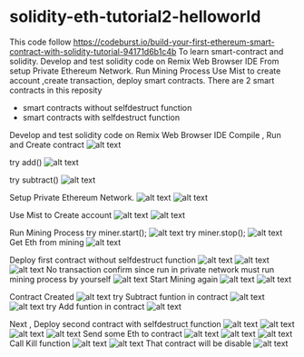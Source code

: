 # solidity-eth-tutorial2-helloworld
This code follow https://codeburst.io/build-your-first-ethereum-smart-contract-with-solidity-tutorial-94171d6b1c4b 
To learn smart-contract and solidity. 
Develop and test solidity code on Remix Web Browser IDE
From setup Private Ethereum Network.
Run Mining Process
Use Mist to create account ,create transaction, deploy smart contracts.
There are 2 smart contracts in this reposity
- smart contracts without selfdestruct function 
- smart contracts with selfdestruct function 

Develop and test solidity code on Remix Web Browser IDE
Compile , Run and Create contract
![alt text](https://s9.postimg.org/n2ziicqn3/Image_1.png)

try add()
![alt text](https://s9.postimg.org/5cxtxc07j/Image_2.png)

try subtract()
![alt text](https://s9.postimg.org/vy0csxklb/Image_3.png)

Setup Private Ethereum Network.
![alt text](https://s9.postimg.org/n2ziidli7/Image_4.png)
![alt text](https://s9.postimg.org/k8wd4y6hb/Image_5.png)


Use Mist to Create account
![alt text](https://s9.postimg.org/nsiauqtrj/Image_6.png)
![alt text](https://s9.postimg.org/m0pbzv59r/Image_7.png)

Run Mining Process
try miner.start();
![alt text](https://s9.postimg.org/difvvhgqn/Image_8.png)
try miner.stop();
![alt text](https://s9.postimg.org/bqmx0m7of/Image_9.png)
Get Eth from mining
![alt text](https://s9.postimg.org/q9u220ldr/Image_10.png)


Deploy first contract without selfdestruct function 
![alt text](https://s9.postimg.org/9yty5qbgv/Image_11.png)
![alt text](https://s9.postimg.org/nfqwom17z/Image_12.png)
![alt text](https://s9.postimg.org/gcj190b7z/Image_13.png)
No transaction confirm since run in private network must run mining process by yourself
![alt text](https://s9.postimg.org/hsujqmben/Image_14.png)
Start Mining again
![alt text](https://s9.postimg.org/ablcbxwbj/Image_15.png)
![alt text](https://s9.postimg.org/s1n0wyugv/Image_16.png)

Contract Created
![alt text](https://s9.postimg.org/itusgapzj/Image_17.png)
try Subtract funtion in contract
![alt text](https://s9.postimg.org/kyf5hdjwf/Image_18.png)
![alt text](https://s9.postimg.org/4annevhf3/Image_19.png)
try Add funtion in contract
![alt text](https://s9.postimg.org/x1kh4ezy7/Image_20.png)

Next , Deploy second contract with selfdestruct function 
![alt text](https://s9.postimg.org/hg35keqjz/Image_21.png)
![alt text](https://s9.postimg.org/hsujqlgjj/Image_22.png)
![alt text](https://s9.postimg.org/51gdk3ehb/Image_23.png)
![alt text](https://s9.postimg.org/6t9cf0spb/Image_29.png)
Send some Eth to contract
![alt text](https://s9.postimg.org/jxewrpsgv/Image_30.png)
![alt text](https://s9.postimg.org/51gdk3twv/Image_31.png)
![alt text](https://s9.postimg.org/3z671l5yn/Image_32.png)
Call Kill function
![alt text](https://s9.postimg.org/s2wypw3v3/Image_33.png)
![alt text](https://s9.postimg.org/g11kvra27/Image_34.png)
That contract will be disable
![alt text](https://s9.postimg.org/ssfr29c4f/Image_35.png)

























